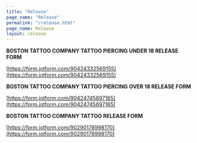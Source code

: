 ```yaml
---
title: "Release"
page_name: "Release"
permalink: "/release.html"
page_name: Release
layout: release
---
```


**BOSTON TATTOO COMPANY TATTOO PIERCING UNDER 18 RELEASE FORM**

[https://form.jotform.com/90424332569155](https://form.jotform.com/90424332569155)

**BOSTON TATTOO COMPANY TATTOO PIERCING OVER 18 RELEASE FORM**

[https://form.jotform.com/90424745697165](https://form.jotform.com/90424745697165)

**BOSTON TATTOO COMPANY TATTOO RELEASE FORM**

[https://form.jotform.com/90290178998170](https://form.jotform.com/90290178998170)
